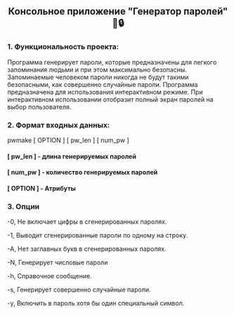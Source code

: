 <h2 align="center" > Консольное приложение "Генератор паролей" 🔑🔒</h2>

### 1. Функциональность проекта:
Программа генерирует пароли, которые предназначены для легкого запоминания людьми и при этом максимально безопасны. Запоминаемые человеком пароли никогда не будут такими безопасными, как совершенно случайные пароли.
Программа предназначена для использования интерактивном режиме. При интерактивном использовании отобразит полный экран паролей на выбор пользователя.

### 2. Формат входных данных:
pwmake [ OPTION ] [ pw_len ] [ num_pw ]

#### [ pw_len ] - длина генерируемых паролей
#### [ num_pw ] - количество генерируемых паролей
#### [ OPTION ] - Атрибуты


### 3. Опции
-0,
Не включает цифры в сгенерированных паролях.

-1,
Выводит сгенерированные пароли по одному на строку.

-A, 
Нет заглавных букв в сгенерированных паролях.

-N,
Генерирует числовые пароли

-h,
Справочное сообщение.

-s,
Генерирует совершенно случайные пароли.

-y,
Включить в пароль хотя бы один специальный символ.

